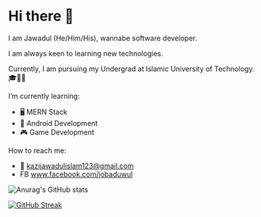 # Hi there 👋

I am Jawadul (He/Him/His), wannabe software developer.

I am always keen to learning new technologies.

Currently, I am pursuing my Undergrad at Islamic University of Technology. 🎓🧑‍💻

I’m currently learning:
- 🖥️ MERN Stack
- 📱 Android Development
- 🎮 Game Development

How to reach me:
- 📧 kazijawadulislam123@gmail.com
- FB www.facebook.com/jobaduwul

![Anurag's GitHub stats](https://github-readme-stats.vercel.app/api?username=Jobaduwuwl&hide=contribs,prs)

[![GitHub Streak](https://github-readme-streak-stats.herokuapp.com/?user=Jobaduwul)](https://git.io/streak-stats)
